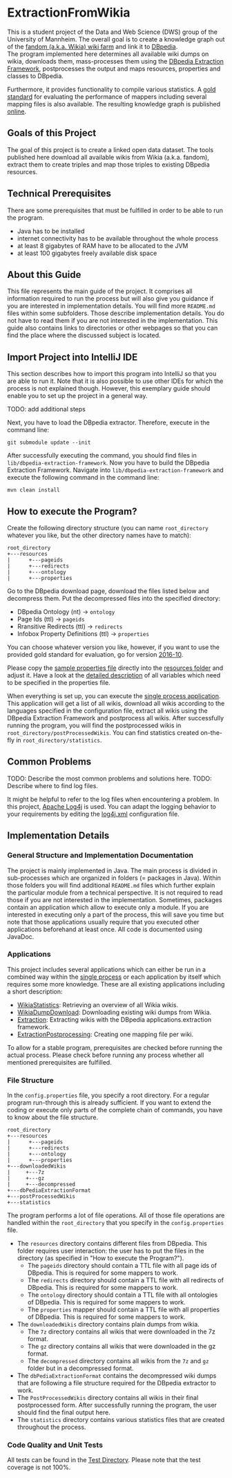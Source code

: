 # ExtractionFromWikia
This is a student project of the Data and Web Science (DWS) group of the University of Mannheim.
The overall goal is to create a knowledge graph out of the [fandom (a.k.a. Wikia) wiki farm](http://www.wikia.com) and 
link it to [DBpedia](http://wiki.dbpedia.org).<br/>
The program implemented here determines all available wiki dumps on wikia, downloads them, mass-processes them using 
the [DBpedia Extraction Framework](https://github.com/dbpedia/applications.extraction-framework), postprocesses the 
output and maps resources, properties and classes to DBpedia. 

Furthermore, it provides functionality to compile various statistics. A [gold standard](./additionalFiles/evaluationFiles) 
for evaluating the performance of mappers including several mapping files is also available. 
The resulting knowledge graph is published [online](http://dbkwik.webdatacommons.org/).

## Goals of this Project
The goal of this project is to create a linked open data dataset.
The tools published here download all available wikis from Wikia (a.k.a. fandom), extract them to create triples and 
map those triples to existing DBpedia resources. 

## Technical Prerequisites
There are some prerequisites that must be fulfilled in order to be able to run the program.
- Java has to be installed
- internet connectivity has to be available throughout the whole process 
- at least 8 gigabytes of RAM have to be allocated to the JVM
- at least 100 gigabytes freely available disk space


## About this Guide
This file represents the main guide of the project. It comprises all information required to run the process but 
will also give you guidance if you are interested in implementation details. You will find more `README.md` files 
within some subfolders. Those describe implementation details. You do not have to read them if you are not interested
in the implementation. This guide also contains links to directories or other webpages so that you can find the place 
where the discussed subject is located. 


## Import Project into IntelliJ IDE
This section describes how to import this program into IntelliJ so that you are able to run it. Note that it is also possible to use other IDEs for which the process is not explained though. However, this exemplary guide should enable you to set up the project in a general way.

TODO: add additional steps <br />

Next, you have to load the DBpedia extractor. Therefore, execute in the command line:
```
git submodule update --init
```
After successfully executing the command, you should find files in `lib/dbpedia-extraction-framework`.
Now you have to build the DBpedia Extraction Framework. Navigate into `lib/dbpedia-extraction-framework` and execute the following command in the command line:
```
mvn clean install
```

## How to execute the Program?
Create the following directory structure (you can name `root_directory` whatever you like, but the other directory 
names have to match):
```
root_directory
+---resources
|      +---pageids
|      +---redirects
|      +---ontology
|      +---properties
```

Go to the DBpedia download page, download the files listed below and decompress them. Put the decompressed files into the specified directory:
- DBpedia Ontology (nt) → `ontology`
- Page Ids (ttl) → `pageids`
- Rransitive Redirects (ttl) → `redirects`
- Infobox Property Definitions (ttl) → `properties`

You can choose whatever version you like, however, if you want to use the provided gold standard for evaluation, go for version [2016-10](http://wiki.dbpedia.org/downloads-2016-10).

Please copy the [sample properties file](./additionalFiles/configFile/config.properties) directly into the [resources folder](/wikiaProject/src/main/resources) and adjust it. 
Have a look at the [detailed description](./additionalFiles/configFile/README.md) of all variables which need to be specified in the properties file.

When everything is set up, you can execute the [single process application](./wikiaProject/src/main/java/applications/SingleProcessApplication.java). This application will get a list of all wikis, download all wikis according to the 
languages specified in the configuration file, extract all wikis using the DBpedia Extraction Framework and postprocess
all wikis. After successfully running the program, you will find the postprocessed wikis in `root_directory/postProcessedWikis`.
You can find statistics created on-the-fly in `root_directory/statistics`.  


## Common Problems
TODO: Describe the most common problems and solutions here.
TODO: Describe where to find log files.

It might be helpful to refer to the log files when encountering a problem. In this project, [Apache Log4j](https://logging.apache.org/log4j/2.x/) is used. You can adapt the logging behavior to your requirements by editing the [log4j.xml](./wikiaProject/src/main/resources/log4j.xml) configuration file.

## Implementation Details

### General Structure and Implementation Documentation
The project is mainly implemented in Java. The main process is divided in sub-processes which are organized in folders 
(= packages in Java). Within those folders you will find additional `README.md` files which further explain the 
particular module from a technical perspective. It is not required to read those if you are not interested in the 
implementation. Sometimes, packages contain an application which allow to execute only a module. If you are interested
in executing only a part of the process, this will save you time but note that those applications usually require
that you executed other applications beforehand at least once. All code is documented using JavaDoc.


### Applications 
This project includes several applications which can either be run in a combined way within the [single process](./wikiaProject/src/main/java/applications/SingleProcessApplication.java) or each application by itself which requires some more knowledge.
These are all existing applications including a short description:
 - [WikiaStatistics](./wikiaProject/src/main/java/applications/wikiaStatistics): Retrieving an overview of all Wikia wikis.
 - [WikiaDumpDownload](./wikiaProject/src/main/java/applications/wikiaDumpDownload/): Downloading existing wiki dumps from Wikia.
 - [Extraction](./wikiaProject/src/main/java/applications/extraction/): Extracting wikis with the DBpedia applications.extraction framework.
 - [ExtractionPostprocessing](./wikiaProject/src/main/java/applications/extractionPostprocessing): Creating one mapping file per wiki.

 To allow for a stable program, prerequisites are checked before running the actual process. Please check before running any process whether all mentioned prerequisites are fulfilled.

### File Structure
In the `config.properties` file, you specify a root directory. For a regular program run-through this is already sufficient. If you want to extend the coding or execute only parts of the complete chain of commands, you have to know about the file structure.

```
root_directory
+---resources
|      +---pageids
|      +---redirects
|      +---ontology
|      +---properties
+---downloadedWikis
|     +---7z
|     +---gz
|     +---decompressed
+---dbPediaExtractionFormat
+---postProcessedWikis
+---statistics
```

The program performs a lot of file operations. All of those file operations are handled within the `root_directory` that you specify in the `config.properties` file.
- The `resources` directory contains different files from DBpedia. This folder requires user interaction: the user has to put the files in the directory (as specified in "How to execute the Program?").
   - The `pageids` directory should contain a TTL file with all page ids of DBpedia. This is required for some mappers to work.
   - The `redirects` directory should contain a TTL file with all redirects of DBpedia. This is required for some mappers to work.
   - The `ontology` directory should contain a TTL file with all ontologies of DBpedia. This is required for some mappers to work.
   - The `properties` mapper should contain a TTL file with all properties of DBpedia. This is required for some mappers to work.
- The `downloadedWikis` directory contains plain dumps from wikia.
     - The `7z` directory contains all wikis that were downloaded in the 7z format.
     - The `gz` directory contains all wikis that were downloaded in the gz format.
     - The `decompressed` directory contains all wikis from the `7z` and `gz` folder but in a decompressed format.
- The `dbPediaExtractionFormat` contains the decompressed wiki dumps that are following a file structure required for the DBpedia extractor to work.
- The `PostProcessedWikis` directory contains all wikis in their final postprocessed form. After successfully running the program, the user should find the final output here. 
- The `statistics` directory contains various statistics files that are created throughout the process.


### Code Quality and Unit Tests
All tests can be found in the [Test Directory](./wikiaProject/src/test). Please note that the test coverage is not 100%.

